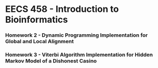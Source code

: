 # EECS 458 - Introduction to Bioinformatics

### Homework 2 - Dynamic Programming Implementation for Global and Local Alignment

### Homework 3 - Viterbi Algorithm Implementation for Hidden Markov Model of a Dishonest Casino